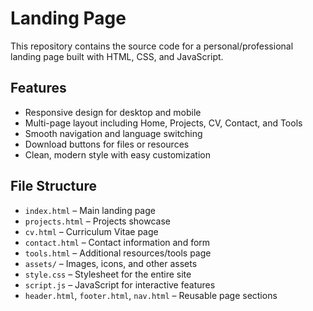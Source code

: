 # Landing Page

This repository contains the source code for a personal/professional landing page built with HTML, CSS, and JavaScript.

## Features

- Responsive design for desktop and mobile
- Multi-page layout including Home, Projects, CV, Contact, and Tools
- Smooth navigation and language switching
- Download buttons for files or resources
- Clean, modern style with easy customization

## File Structure

- `index.html` – Main landing page
- `projects.html` – Projects showcase
- `cv.html` – Curriculum Vitae page
- `contact.html` – Contact information and form
- `tools.html` – Additional resources/tools page
- `assets/` – Images, icons, and other assets
- `style.css` – Stylesheet for the entire site
- `script.js` – JavaScript for interactive features
- `header.html`, `footer.html`, `nav.html` – Reusable page sections
